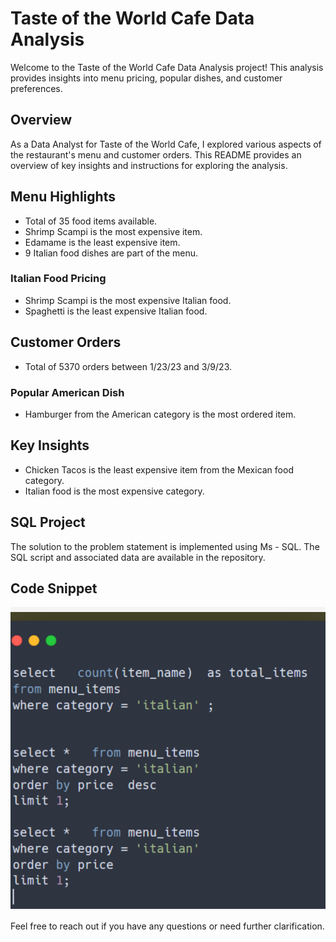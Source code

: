 # Taste of the World Cafe Data Analysis

Welcome to the Taste of the World Cafe Data Analysis project! This analysis provides insights into menu pricing, popular dishes, and customer preferences.

## Overview

As a Data Analyst for Taste of the World Cafe, I explored various aspects of the restaurant's menu and customer orders. This README provides an overview of key insights and instructions for exploring the analysis.

## Menu Highlights

- Total of 35 food items available.
- Shrimp Scampi is the most expensive item.
- Edamame is the least expensive item.
- 9 Italian food dishes are part of the menu.

### Italian Food Pricing

- Shrimp Scampi is the most expensive Italian food.
- Spaghetti is the least expensive Italian food.

## Customer Orders

- Total of 5370 orders between 1/23/23 and 3/9/23.

### Popular American Dish

- Hamburger from the American category is the most ordered item.

## Key Insights

- Chicken Tacos is the least expensive item from the Mexican food category.
- Italian food is the most expensive category.

## SQL Project

The solution to the problem statement is implemented using Ms - SQL. The SQL script and associated data are available in the repository.

## Code Snippet

![Key Insights Screenshot](Screenshot%202024-01-15%20162347.png)

Feel free to reach out if you have any questions or need further clarification.

